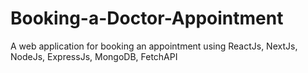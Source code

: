 # Booking-a-Doctor-Appointment
A web application for booking an appointment using ReactJs, NextJs, NodeJs, ExpressJs, MongoDB, FetchAPI
